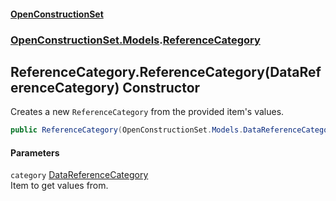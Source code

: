 #### [OpenConstructionSet](index.md 'index')
### [OpenConstructionSet.Models](index.md#OpenConstructionSet_Models 'OpenConstructionSet.Models').[ReferenceCategory](FGzdlKUriLoI15zgK9th4g.md 'OpenConstructionSet.Models.ReferenceCategory')
## ReferenceCategory.ReferenceCategory(DataReferenceCategory) Constructor
Creates a new `ReferenceCategory` from the provided item's values.  
```csharp
public ReferenceCategory(OpenConstructionSet.Models.DataReferenceCategory category);
```
#### Parameters
<a name='OpenConstructionSet_Models_ReferenceCategory_ReferenceCategory(OpenConstructionSet_Models_DataReferenceCategory)_category'></a>
`category` [DataReferenceCategory](Q3bgwvSqRWv7sT4x1Fv8Zw.md 'OpenConstructionSet.Models.DataReferenceCategory')  
Item to get values from.
  
